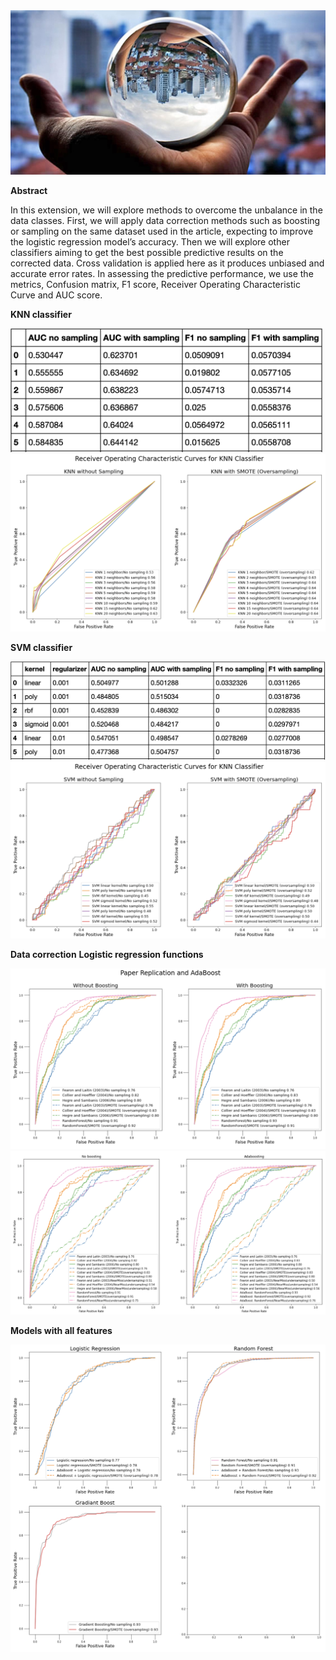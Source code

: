 <img src="img.jpeg">

**Abstract**

In this extension, we will explore methods to overcome the unbalance in the data classes. First, we will apply data correction methods such as boosting or sampling on the same dataset used in the article, expecting to improve the logistic regression model’s accuracy. Then we will explore other classifiers aiming to get the best possible predictive results on the corrected data. Cross validation is applied here as it produces unbiased and accurate error rates. In assessing the predictive performance, we use the metrics, Confusion matrix, F1 score, Receiver Operating Characteristic Curve and AUC score.

**KNN classifier**

<img src="/images/KNN_table.png" width="500">

<img src="/images/KNN_ROC.png">

**SVM classifier**

<img src="/images/SVM_table.png" width="700">

<img src="/images/SVM_ROC.png">

**Data correction**
  **Logistic regression functions**
  
  <img src="/images/Paper_rep_adaboost.png">
  
  <img src="/images/data_correction.png">
  
**Models with all features**

<img src="/images/all_features.png">


